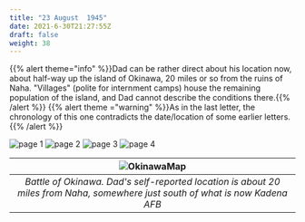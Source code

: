 ```yaml
---
title: "23 August  1945"
date: 2021-6-30T21:27:55Z
draft: false
weight: 38
---
```


{{% alert theme="info" %}}Dad can be rather direct about his location now, about half-way up the island of Okinawa, 20 miles or so from the ruins of Naha.  "Villages" (polite for internment camps) house the remaining population of the island, and Dad cannot describe the conditions there.{{% /alert %}}
{{% alert theme ="warning" %}}As in the last letter, the chronology of this one contradicts the date/location of some earlier letters. {{% /alert %}}

![page 1](img121.jpg)
![page 2](img122.jpg)
![page 3](img123.jpg)
![page 4](img124.jpg)

| ![OkinawaMap](OkinawaBattleMap.png?height=300px)|
|:---:|
|*Battle of Okinawa.  Dad's self-reported location is about 20 miles from Naha, somewhere just south of what is now Kadena AFB*|






